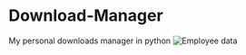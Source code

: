 # Download-Manager
My personal downloads manager in python
![Employee data](https://i.ibb.co/3hMVR5L/Screenshot-2022-06-12-142000.png "Downloads")
